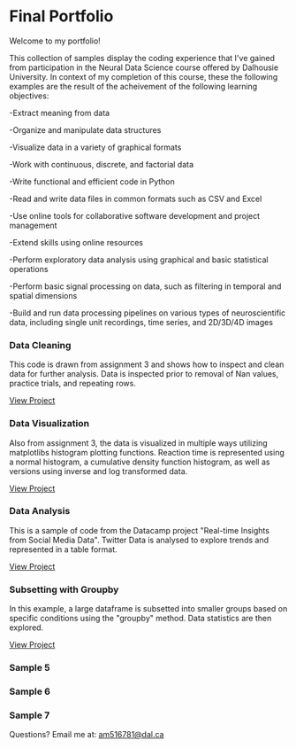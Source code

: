# Final Portfolio
Welcome to my portfolio!

This collection of samples display the coding experience that I've gained from participation in the Neural Data Science course offered by Dalhousie University. 
In context of my completion of this course, these the following examples are the result of the acheivement of the following learning objectives:

  -Extract meaning from data 

  -Organize and manipulate data structures 

  -Visualize data in a variety of graphical formats 

  -Work with continuous, discrete, and factorial data

  -Write functional and efficient code in Python 

  -Read and write data files in common formats such as CSV and Excel

  -Use online tools for collaborative software development and project management

  -Extend skills using online resources 

  -Perform exploratory data analysis using graphical and basic statistical operations 

  -Perform basic signal processing on data, such as filtering in temporal and spatial dimensions 

  -Build and run data processing pipelines on various types of neuroscientific data, including single unit recordings, time series, and 2D/3D/4D images 


### Data Cleaning
This code is drawn from assignment 3 and shows how to inspect and clean data for further analysis. Data is inspected prior to removal of Nan values, practice trials, and repeating rows.

[View Project](clean.md)


### Data Visualization 
Also from assignment 3, the data is visualized in multiple ways utilizing matplotlibs histogram plotting functions. Reaction time is represented using a normal histogram, a cumulative density function histogram, as well as versions using inverse and log transformed data.

[View Project](hist.md)

### Data Analysis
This is a sample of code from the Datacamp project "Real-time Insights from Social Media Data". Twitter Data is analysed to explore trends and represented in a table format. 

[View Project](twitter.md)

### Subsetting with Groupby
In this example, a large dataframe is subsetted into smaller groups based on specific conditions using the "groupby" method. Data statistics are then explored.

[View Project](group.md)

### Sample 5
### Sample 6
### Sample 7



Questions? Email me at:
[am516781@dal.ca](mailto:am516781@dal.ca)
